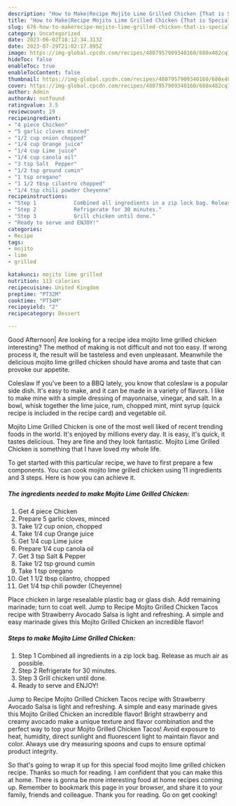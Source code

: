 ```yaml
---
description: "How to Make|Recipe Mojito Lime Grilled Chicken {That is Special"
title: "How to Make|Recipe Mojito Lime Grilled Chicken {That is Special"
slug: 676-how-to-makerecipe-mojito-lime-grilled-chicken-that-is-special
category: Uncategorized
date: 2023-06-02T18:12:34.313Z
date: 2023-07-29T21:02:17.895Z
image: https://img-global.cpcdn.com/recipes/4807957909340160/680x482cq70/mojito-lime-grilled-chicken-recipe-main-photo.jpg
hideToc: false
enableToc: true
enableTocContent: false
thumbnail: https://img-global.cpcdn.com/recipes/4807957909340160/680x482cq70/mojito-lime-grilled-chicken-recipe-main-photo.jpg
cover: https://img-global.cpcdn.com/recipes/4807957909340160/680x482cq70/mojito-lime-grilled-chicken-recipe-main-photo.jpg
author: Admin
authorAv: notfound
ratingvalue: 3.5
reviewcount: 19
recipeingredient:
- "4 piece Chicken"
- "5 garlic cloves minced"
- "1/2 cup onion chopped"
- "1/4 cup Orange juice"
- "1/4 cup Lime juice"
- "1/4 cup canola oil"
- "3 tsp Salt  Pepper"
- "1/2 tsp ground cumin"
- "1 tsp oregano"
- "1 1/2 tbsp cilantro chopped"
- "1/4 tsp chili powder Cheyenne"
recipeinstructions:
- "Step 1            Combined all ingredients in a zip lock bag. Release as much air as possible."
- "Step 2            Refrigerate for 30 minutes."
- "Step 3            Grill chicken until done."
- "Ready to serve and ENJOY!"
categories:
- Recipe
tags:
- mojito
- lime
- grilled

katakunci: mojito lime grilled 
nutrition: 113 calories
recipecuisine: United Kingdom
preptime: "PT32M"
cooktime: "PT34M"
recipeyield: "2"
recipecategory: Dessert

---
```



Good Afternoon| Are looking for a recipe idea mojito lime grilled chicken interesting? The method of making is not difficult and not too easy. If wrong process it, the result will be tasteless and even unpleasant. Meanwhile the delicious mojito lime grilled chicken should have aroma and taste that can provoke our appetite.





Coleslaw If you&#39;ve been to a BBQ lately, you know that coleslaw is a popular side dish. It&#39;s easy to make, and it can be made in a variety of flavors. I like to make mine with a simple dressing of mayonnaise, vinegar, and salt. In a bowl, whisk together the lime juice, rum, chopped mint, mint syrup (quick recipe is included in the recipe card) and vegetable oil.

Mojito Lime Grilled Chicken is one of the most well liked of recent trending foods in the world. It's enjoyed by millions every day. It is easy, it's quick, it tastes delicious. They are fine and they look fantastic. Mojito Lime Grilled Chicken is something that I have loved my whole life.


To get started with this particular recipe, we have to first prepare a few components. You can cook mojito lime grilled chicken using 11 ingredients and 3 steps. Here is how you can achieve it.

<!--inarticleads1-->

##### The ingredients needed to make Mojito Lime Grilled Chicken:

1. Get 4 piece Chicken
1. Prepare 5 garlic cloves, minced
1. Take 1/2 cup onion, chopped
1. Take 1/4 cup Orange juice
1. Get 1/4 cup Lime juice
1. Prepare 1/4 cup canola oil
1. Get 3 tsp Salt &amp; Pepper
1. Take 1/2 tsp ground cumin
1. Take 1 tsp oregano
1. Get 1 1/2 tbsp cilantro, chopped
1. Get 1/4 tsp chili powder (Cheyenne)


Place chicken in large resealable plastic bag or glass dish. Add remaining marinade; turn to coat well. Jump to Recipe Mojito Grilled Chicken Tacos recipe with Strawberry Avocado Salsa is light and refreshing. A simple and easy marinade gives this Mojito Grilled Chicken an incredible flavor! 

<!--inarticleads2-->

##### Steps to make Mojito Lime Grilled Chicken:

1. Step 1            Combined all ingredients in a zip lock bag. Release as much air as possible.
1. Step 2            Refrigerate for 30 minutes.
1. Step 3            Grill chicken until done.
1. Ready to serve and ENJOY!

Jump to Recipe Mojito Grilled Chicken Tacos recipe with Strawberry Avocado Salsa is light and refreshing. A simple and easy marinade gives this Mojito Grilled Chicken an incredible flavor! Bright strawberry and creamy avocado make a unique texture and flavor combination and the perfect way to top your Mojito Grilled Chicken Tacos! Avoid exposure to heat, humidity, direct sunlight and fluorescent light to maintain flavor and color. Always use dry measuring spoons and cups to ensure optimal product integrity. 

So that's going to wrap it up for this special food mojito lime grilled chicken recipe. Thanks so much for reading. I am confident that you can make this at home. There is gonna be more interesting food at home recipes coming up. Remember to bookmark this page in your browser, and share it to your family, friends and colleague. Thank you for reading. Go on get cooking!
